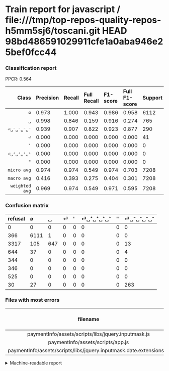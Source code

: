 # Train report for javascript / file:///tmp/top-repos-quality-repos-h5mm5sj6/toscani.git HEAD 98bd486591029911cfe1a0aba946e25bef0fcc44

### Classification report

PPCR: 0.564

| Class | Precision | Recall | Full Recall | F1-score | Full F1-score | Support | Full Support | PPCR |
|------:|:----------|:-------|:------------|:---------|:---------|:--------|:-------------|:-----|
| `∅` | 0.973| 1.000| 0.943| 0.986| 0.958| 6112| 6478| 0.944 |
| `␣` | 0.998| 0.846| 0.159| 0.916| 0.274| 765| 4082| 0.187 |
| `⏎␣⁻␣⁻␣⁻␣⁻` | 0.939| 0.907| 0.822| 0.923| 0.877| 290| 320| 0.906 |
| `⏎` | 0.000| 0.000| 0.000| 0.000| 0.000| 41| 685| 0.060 |
| `'` | 0.000| 0.000| 0.000| 0.000| 0.000| 0| 344| 0.000 |
| `⏎␣⁺␣⁺␣⁺␣⁺` | 0.000| 0.000| 0.000| 0.000| 0.000| 0| 346| 0.000 |
| `"` | 0.000| 0.000| 0.000| 0.000| 0.000| 0| 525| 0.000 |
| `micro avg` | 0.974| 0.974| 0.549| 0.974| 0.703| 7208| 12780| 0.564 |
| `macro avg` | 0.416| 0.393| 0.275| 0.404| 0.301| 7208| 12780| 0.564 |
| `weighted avg` | 0.969| 0.974| 0.549| 0.971| 0.595| 7208| 12780| 0.564 |

### Confusion matrix

|refusal|  ∅| ␣| ⏎| '| ⏎␣⁺␣⁺␣⁺␣⁺| "| ⏎␣⁻␣⁻␣⁻␣⁻| 
|:---|:---|:---|:---|:---|:---|:---|:---|
|0 |0 |0 |0 |0 |0 |0 |0 |
|366 |6111 |1 |0 |0 |0 |0 |0 |
|3317 |105 |647 |0 |0 |0 |0 |13 |
|644 |37 |0 |0 |0 |0 |0 |4 |
|344 |0 |0 |0 |0 |0 |0 |0 |
|346 |0 |0 |0 |0 |0 |0 |0 |
|525 |0 |0 |0 |0 |0 |0 |0 |
|30 |27 |0 |0 |0 |0 |0 |263 |

### Files with most errors

| filename | number of errors|
|:----:|:-----|
| paymentInfo/assets/scripts/libs/jquery.inputmask.js | 107 |
| paymentInfo/assets/scripts/app.js | 49 |
| paymentInfo/assets/scripts/libs/jquery.inputmask.date.extensions.js | 31 |

<details>
    <summary>Machine-readable report</summary>
```json
{
  "cl_report": {"\"": {"f1-score": 0.0, "precision": 0.0, "recall": 0.0, "support": 0}, "\u0027": {"f1-score": 0.0, "precision": 0.0, "recall": 0.0, "support": 0}, "macro avg": {"f1-score": 0.4035529305033578, "precision": 0.41583309662624185, "recall": 0.3932120818779459, "support": 7208}, "micro avg": {"f1-score": 0.9740566037735849, "precision": 0.9740566037735849, "recall": 0.9740566037735849, "support": 7208}, "weighted avg": {"f1-score": 0.9706353551407192, "precision": 0.9688864207402305, "recall": 0.9740566037735849, "support": 7208}, "\u2205": {"f1-score": 0.9862814719173659, "precision": 0.9730891719745223, "recall": 0.9998363874345549, "support": 6112}, "\u23ce": {"f1-score": 0.0, "precision": 0.0, "recall": 0.0, "support": 41}, "\u23ce\u2423\u207a\u2423\u207a\u2423\u207a\u2423\u207a": {"f1-score": 0.0, "precision": 0.0, "recall": 0.0, "support": 0}, "\u23ce\u2423\u207b\u2423\u207b\u2423\u207b\u2423\u207b": {"f1-score": 0.9228070175438597, "precision": 0.9392857142857143, "recall": 0.906896551724138, "support": 290}, "\u2423": {"f1-score": 0.9157820240622788, "precision": 0.9984567901234568, "recall": 0.8457516339869281, "support": 765}},
  "cl_report_full": {"\"": {"f1-score": 0.0, "precision": 0.0, "recall": 0.0, "support": 525}, "\u0027": {"f1-score": 0.0, "precision": 0.0, "recall": 0.0, "support": 344}, "macro avg": {"f1-score": 0.3011752500966382, "precision": 0.41583309662624185, "recall": 0.27481749241171255, "support": 12780}, "micro avg": {"f1-score": 0.7025215129077447, "precision": 0.9740566037735849, "recall": 0.5493740219092331, "support": 12780}, "weighted avg": {"f1-score": 0.5949216585641202, "precision": 0.8356763460020606, "recall": 0.5493740219092331, "support": 12780}, "\u2205": {"f1-score": 0.957987145320583, "precision": 0.9730891719745223, "recall": 0.9433467119481321, "support": 6478}, "\u23ce": {"f1-score": 0.0, "precision": 0.0, "recall": 0.0, "support": 685}, "\u23ce\u2423\u207a\u2423\u207a\u2423\u207a\u2423\u207a": {"f1-score": 0.0, "precision": 0.0, "recall": 0.0, "support": 346}, "\u23ce\u2423\u207b\u2423\u207b\u2423\u207b\u2423\u207b": {"f1-score": 0.8766666666666666, "precision": 0.9392857142857143, "recall": 0.821875, "support": 320}, "\u2423": {"f1-score": 0.2735729386892177, "precision": 0.9984567901234568, "recall": 0.15850073493385594, "support": 4082}},
  "ppcr": 0.5640062597809077
}
```
</details>
